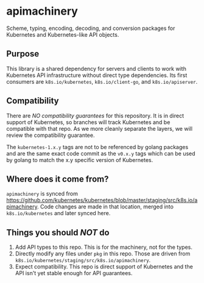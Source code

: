# apimachinery

Scheme, typing, encoding, decoding, and conversion packages for Kubernetes and Kubernetes-like API objects.


## Purpose

This library is a shared dependency for servers and clients to work with Kubernetes API infrastructure without direct
type dependencies. Its first consumers are `k8s.io/kubernetes`, `k8s.io/client-go`, and `k8s.io/apiserver`.


## Compatibility

There are *NO compatibility guarantees* for this repository. It is in direct support of Kubernetes, so branches
will track Kubernetes and be compatible with that repo. As we more cleanly separate the layers, we will review the
compatibility guarantee.

The `kubernetes-1.x.y` tags are not to be referenced by golang packages and are the same exact code commit as the `v0.x.y` tags which can be used by golang to match the x.y specific version of Kubernetes.

## Where does it come from?

`apimachinery` is synced from https://github.com/kubernetes/kubernetes/blob/master/staging/src/k8s.io/apimachinery.
Code changes are made in that location, merged into `k8s.io/kubernetes` and later synced here.


## Things you should *NOT* do

 1. Add API types to this repo. This is for the machinery, not for the types.
 2. Directly modify any files under `pkg` in this repo. Those are driven from `k8s.io/kubernetes/staging/src/k8s.io/apimachinery`.
 3. Expect compatibility. This repo is direct support of Kubernetes and the API isn't yet stable enough for API guarantees.

